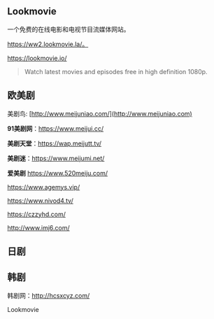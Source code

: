## Lookmovie

一个免费的在线电影和电视节目流媒体网站。

https://ww2.lookmovie.la/。

https://lookmovie.io/

> Watch latest movies and episodes free in high definition 1080p.

## 欧美剧

美剧鸟: [http://www.meijuniao.com/](http://www.meijuniao.com)

**91美剧网**：https://www.meijui.cc/

**美剧天堂**：https://wap.meijutt.tv/

**美剧迷**：https://www.meijumi.net/

**爱美剧**
https://www.520meiju.com/

https://www.agemys.vip/

https://www.nivod4.tv/

https://czzyhd.com/

http://www.imj6.com/

## 日剧





## 韩剧

韩剧网：http://hcsxcyz.com/



Lookmovie